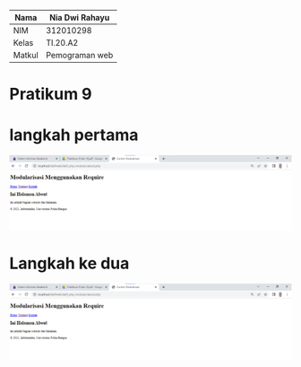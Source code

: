 | Nama          | Nia Dwi Rahayu |
|-------------- | ---------------|
| NIM           | 312010298      |
| Kelas         | TI.20.A2       |
| Matkul        | Pemograman web |
# Pratikum 9 
# langkah pertama 
![home](img/about.png)

# Langkah ke dua 
![about](img/about.png)
